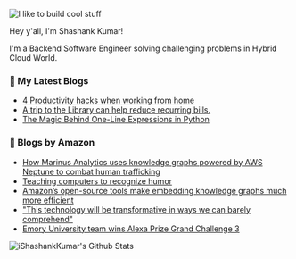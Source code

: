 ![I like to build cool stuff](https://res.cloudinary.com/dt8g3rhcy/image/upload/v1595929574/i_like_to_build_cool_shit._1_nzbwjh.png)

Hey y'all, I'm Shashank Kumar! 

I'm a Backend Software Engineer solving challenging problems in Hybrid Cloud World.

### 📕 My Latest Blogs
<!-- BLOG-POST-LIST:START -->
- [4 Productivity hacks when working from home](https://medium.com/@ishashankkumar/4-productivity-hacks-when-working-from-home-18f10b72defa?source=rss-d24dda280d5f------2)
- [A trip to the Library can help reduce recurring bills.](https://medium.com/swlh/a-trip-to-the-library-can-help-reduce-recurring-bills-23bca495cdf5?source=rss-d24dda280d5f------2)
- [The Magic Behind One-Line Expressions in Python](https://medium.com/swlh/the-magic-behind-one-line-expressions-in-python-816c10180c5c?source=rss-d24dda280d5f------2)
<!-- BLOG-POST-LIST:END -->

### 📕 Blogs by Amazon
<!-- AMAZON-BLOG-POST-LIST:START -->
- [How Marinus Analytics uses knowledge graphs powered by AWS Neptune to combat human trafficking](https://www.amazon.science/latest-news/how-marinus-analytics-uses-knowledge-graphs-powered-by-aws-neptune-to-combat-human-trafficking)
- [Teaching computers to recognize humor](https://www.amazon.science/blog/teaching-computers-to-recognize-humor)
- [Amazon’s open-source tools make embedding knowledge graphs much more efficient](https://www.amazon.science/blog/amazons-open-source-tools-make-embedding-knowledge-graphs-much-more-efficient)
- ["This technology will be transformative in ways we can barely comprehend"](https://www.amazon.science/latest-news/alexa-prize-interviews)
- [Emory University team wins Alexa Prize Grand Challenge 3](https://www.amazon.science/latest-news/amazon-announces-2020-alexa-prize-winner-emory-university)
<!-- AMAZON-BLOG-POST-LIST:END -->



<img align="center" alt="iShashankKumar's Github Stats" src="https://github-readme-stats.vercel.app/api?username=ishashankkumar&show_icons=true&hide_border=true" />
